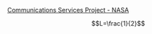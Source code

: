 [Communications Services Project - NASA](https://www.nasa.gov/directorates/somd/space-communications-navigation-program/communications-services-project/)

$$L=\frac{1}{2}$$
